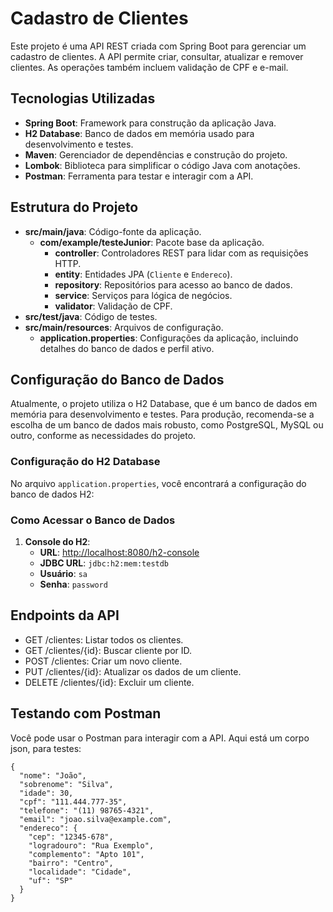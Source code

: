 # Cadastro de Clientes
Este projeto é uma API REST criada com Spring Boot para gerenciar um cadastro de clientes. A API permite criar, consultar, atualizar e remover clientes. As operações também incluem validação de CPF e e-mail.

## Tecnologias Utilizadas
- **Spring Boot**: Framework para construção da aplicação Java.
- **H2 Database**: Banco de dados em memória usado para desenvolvimento e testes.
- **Maven**: Gerenciador de dependências e construção do projeto.
- **Lombok**: Biblioteca para simplificar o código Java com anotações.
- **Postman**: Ferramenta para testar e interagir com a API.

## Estrutura do Projeto

- **src/main/java**: Código-fonte da aplicação.
  - **com/example/testeJunior**: Pacote base da aplicação.
    - **controller**: Controladores REST para lidar com as requisições HTTP.
    - **entity**: Entidades JPA (`Cliente` e `Endereco`).
    - **repository**: Repositórios para acesso ao banco de dados.
    - **service**: Serviços para lógica de negócios.
    - **validator**: Validação de CPF.
- **src/test/java**: Código de testes.
- **src/main/resources**: Arquivos de configuração.
  - **application.properties**: Configurações da aplicação, incluindo detalhes do banco de dados e perfil ativo.
 
## Configuração do Banco de Dados

Atualmente, o projeto utiliza o H2 Database, que é um banco de dados em memória para desenvolvimento e testes. Para produção, recomenda-se a escolha de um banco de dados mais robusto, como PostgreSQL, MySQL ou outro, conforme as necessidades do projeto.

### Configuração do H2 Database

No arquivo `application.properties`, você encontrará a configuração do banco de dados H2:

### Como Acessar o Banco de Dados

1. **Console do H2**:
   - **URL**: [http://localhost:8080/h2-console](http://localhost:8080/h2-console)
   - **JDBC URL**: `jdbc:h2:mem:testdb`
   - **Usuário**: `sa`
   - **Senha**: `password`

## Endpoints da API
- GET /clientes: Listar todos os clientes.
- GET /clientes/{id}: Buscar cliente por ID.
- POST /clientes: Criar um novo cliente.
- PUT /clientes/{id}: Atualizar os dados de um cliente.
- DELETE /clientes/{id}: Excluir um cliente.

## Testando com Postman

Você pode usar o Postman para interagir com a API. Aqui está um corpo json, para testes:
```
{  
  "nome": "João",  
  "sobrenome": "Silva",  
  "idade": 30,
  "cpf": "111.444.777-35",
  "telefone": "(11) 98765-4321",
  "email": "joao.silva@example.com",
  "endereco": {
    "cep": "12345-678",
    "logradouro": "Rua Exemplo",
    "complemento": "Apto 101",
    "bairro": "Centro",
    "localidade": "Cidade",
    "uf": "SP"
  }
}

